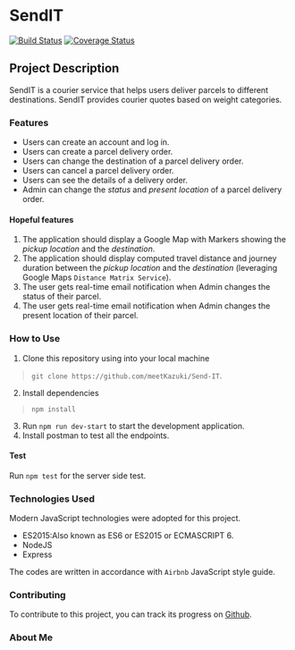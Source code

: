 # SendIT

[![Build Status](https://travis-ci.org/meetKazuki/Send-IT.svg?branch=api-endpoints)](https://travis-ci.org/meetKazuki/Send-IT)
[![Coverage Status](https://coveralls.io/repos/github/meetKazuki/Send-IT/badge.svg?branch=master)](https://coveralls.io/github/meetKazuki/Send-IT?branch=master)

## Project Description
SendIT is a courier service that helps users deliver parcels to different destinations. SendIT provides courier quotes based on weight categories.

### Features
* Users can create an account and log in.
* Users can create a parcel delivery order.
* Users can change the destination of a parcel delivery order.
* Users can cancel a parcel delivery order.
* Users can see the details of a delivery order.
* Admin can change the *status* and *present location* of a parcel delivery order.

#### Hopeful features
1. The application should display a Google Map with Markers showing the *pickup location* and the *destination*.
2. The application should display computed travel distance and journey duration between the *pickup location* and the *destination* (leveraging Google Maps `Distance Matrix Service`).
3. The user gets real-time email notification when Admin changes the status of their parcel.
4. The user gets real-time email notification when Admin changes the present location of their parcel.

### How to Use
1. Clone this repository using into your local machine
>  `git clone https://github.com/meetKazuki/Send-IT`.
2. Install dependencies
> `npm install`
3. Run `npm run dev-start` to start the development application.
4. Install postman to test all the endpoints.

#### Test
Run `npm test` for the server side test.

### Technologies Used
Modern JavaScript technologies were adopted for this project.

* ES2015:Also known as ES6 or ES2015 or ECMASCRIPT 6.
* NodeJS
* Express

The codes are written in accordance with `Airbnb` JavaScript style guide.

### Contributing
To contribute to this project, you can track its progress on [Github](https://github.com/meetKazuki/SendIT). 

### About Me
